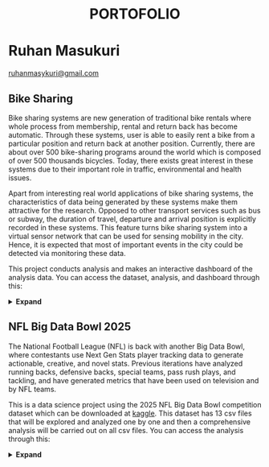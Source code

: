 
# <p align="center"> PORTOFOLIO</p>

# Ruhan Masukuri
ruhanmasykuri@gmail.com

## Bike Sharing
Bike sharing systems are new generation of traditional bike rentals where whole process from membership, rental and return 
back has become automatic. Through these systems, user is able to easily rent a bike from a particular position and return 
back at another position. Currently, there are about over 500 bike-sharing programs around the world which is composed of 
over 500 thousands bicycles. Today, there exists great interest in these systems due to their important role in traffic, 
environmental and health issues. 

Apart from interesting real world applications of bike sharing systems, the characteristics of data being generated by
these systems make them attractive for the research. Opposed to other transport services such as bus or subway, the duration
of travel, departure and arrival position is explicitly recorded in these systems. This feature turns bike sharing system into
a virtual sensor network that can be used for sensing mobility in the city. Hence, it is expected that most of important
events in the city could be detected via monitoring these data.

This project conducts analysis and makes an interactive dashboard of the analysis data. You can access the dataset, analysis, and dashboard through this: 
<details>
  <summary><strong>Expand</strong></summary>
  <ul>
    <li><a href="https://github.com/hanru789/bike_sharing/tree/main/bike_sharing_dataset">Dataset</a>
    <li><a href="https://github.com/hanru789/bike_sharing/blob/main/Proyek%20Analisis%20Data.ipynb">Analysis</a></li>
    <li><a href="https://bikesharing-s9xhfypjcgcng7yemj6hpq.streamlit.app">Dashboard</a></li>
  </ul>
</details>

## NFL Big Data Bowl 2025
The National Football League (NFL) is back with another Big Data Bowl, where contestants use Next Gen Stats player tracking data to generate actionable, creative, and novel stats. Previous iterations have analyzed running backs, defensive backs, special teams, pass rush plays, and tackling, and have generated metrics that have been used on television and by NFL teams.

This is a data science project using the 2025 NFL Big Data Bowl competition dataset which can be downloaded at [kaggle](https://www.kaggle.com/competitions/nfl-big-data-bowl-2025/data?select=games.csv).
This dataset has 13 csv files that will be explored and analyzed one by one and then a comprehensive analysis will be carried out on all csv files. You can access the analysis through this:
<details>
  <summary><strong>Expand</strong></summary>
  <ul>
    <li><a href="https://github.com/hanru789/NFL-Big-Data-Bowl-2025/blob/main/about-games.ipynb">games.csv</a></li>
    <li>player_play.csv</li>
    <li>players.csv</li>
    <li>plays.csv</li>
    <li>tracking_week_1.csv</li>
    <li>tracking_week_2.csv</li>
    <li>tracking_week_3.csv</li>
    <li>tracking_week_4.csv</li>
    <li>tracking_week_5.csv</li>
    <li>tracking_week_6.csv</li>
    <li>tracking_week_7.csv</li>
    <li>tracking_week_8.csv</li>
    <li>tracking_week_9.csv</li>
    <li>Conclusion</li>
  </ul>
</details>
